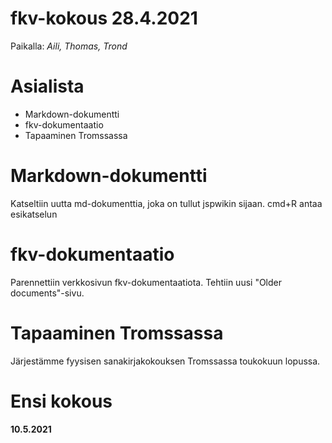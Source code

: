 # fkv-kokous 28.4.2021

Paikalla: *Aili, Thomas, Trond*

# Asialista
* Markdown-dokumentti
* fkv-dokumentaatio
* Tapaaminen Tromssassa

# Markdown-dokumentti
Katseltiin uutta md-dokumenttia, joka on tullut jspwikin sijaan.
cmd+R antaa esikatselun

# fkv-dokumentaatio
Parennettiin verkkosivun fkv-dokumentaatiota. Tehtiin uusi "Older documents"-sivu.

# Tapaaminen Tromssassa
Järjestämme fyysisen sanakirjakokouksen Tromssassa toukokuun lopussa.


#  Ensi kokous
**10.5.2021**